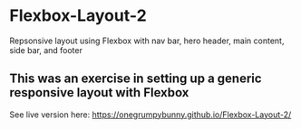# Flexbox-Layout-2
Repsonsive layout using Flexbox with nav bar, hero header, main content, side bar, and footer
<h2>This was an exercise in setting up a generic responsive layout with Flexbox</h2>

See live version here: https://onegrumpybunny.github.io/Flexbox-Layout-2/ 
